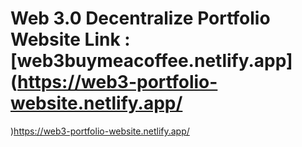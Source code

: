 # Web 3.0 Decentralize Portfolio Website Link : [web3buymeacoffee.netlify.app](https://web3-portfolio-website.netlify.app/
)https://web3-portfolio-website.netlify.app/
